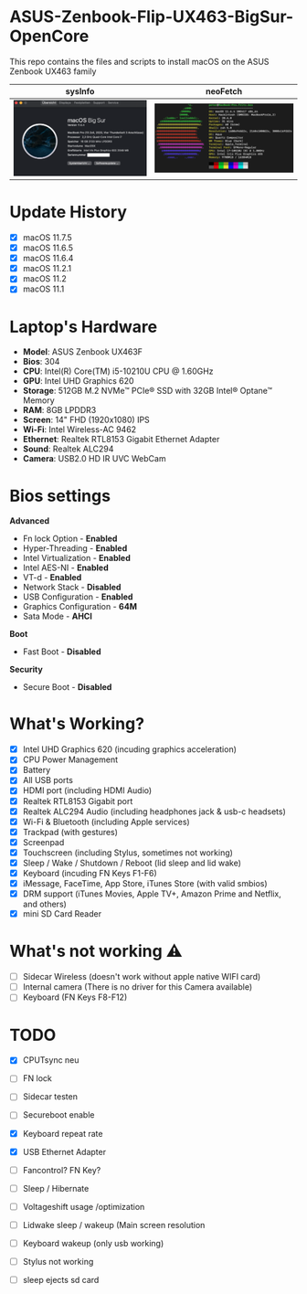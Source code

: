 # ASUS-Zenbook-Flip-UX463-BigSur-OpenCore
This repo contains the files and scripts to install macOS on the ASUS Zenbook UX463 family

sysInfo | neoFetch
:---:|:----:
![T460](Images/SysInfo.png) | ![T460](Images/NeoFetch.png)

# Update History
- [x] macOS 11.7.5
- [x] macOS 11.6.5
- [x] macOS 11.6.4
- [x] macOS 11.2.1
- [x] macOS 11.2
- [x] macOS 11.1

# Laptop's Hardware
- <b>Model</b>: ASUS Zenbook UX463F
- <b>Bios</b>: 304
- <b>CPU</b>: Intel(R) Core(TM) i5-10210U CPU @ 1.60GHz
- <b>GPU</b>: Intel UHD Graphics 620
- <b>Storage</b>: 512GB M.2 NVMe™ PCIe® SSD with 32GB Intel® Optane™ Memory
- <b>RAM</b>: 8GB LPDDR3
- <b>Screen</b>: 14" FHD (1920x1080) IPS
- <b>Wi-Fi</b>: Intel Wireless-AC 9462
- <b>Ethernet</b>: Realtek RTL8153 Gigabit Ethernet Adapter
- <b>Sound</b>: Realtek ALC294
- <b>Camera</b>: USB2.0 HD IR UVC WebCam

# Bios settings

<b>Advanced</b>
- Fn lock Option - **Enabled** 
- Hyper-Threading - **Enabled**
- Intel Virtualization - **Enabled**
- Intel AES-NI - **Enabled**
- VT-d - **Enabled**
- Network Stack - **Disabled**
- USB Configuration - **Enabled**
- Graphics Configuration - **64M**
- Sata Mode - **AHCI**

<b>Boot</b>
- Fast Boot - **Disabled**

<b>Security</b>
- Secure Boot - **Disabled**

# What's Working?
- [x] Intel UHD Graphics 620 (incuding graphics acceleration)
- [x] CPU Power Management
- [x] Battery
- [x] All USB ports
- [x] HDMI port (including HDMI Audio)
- [x] Realtek RTL8153 Gigabit port
- [x] Realtek ALC294 Audio (including headphones jack & usb-c headsets)
- [x] Wi-Fi & Bluetooth (including Apple services)
- [x] Trackpad (with gestures)
- [x] Screenpad
- [x] Touchscreen (including Stylus, sometimes not working)
- [x] Sleep / Wake / Shutdown / Reboot (lid sleep and lid wake)
- [x] Keyboard (incuding FN Keys F1-F6)
- [x] iMessage, FaceTime, App Store, iTunes Store (with valid smbios)
- [x] DRM support (iTunes Movies, Apple TV+, Amazon Prime and Netflix, and others)
- [x] mini SD Card Reader

# What's not working ⚠️
- [ ] Sidecar Wireless (doesn't work without apple native WIFI card)
- [ ] Internal camera (There is no driver for this Camera available)
- [ ] Keyboard (FN Keys F8-F12)

# TODO
- [x] CPUTsync neu
- [ ] FN lock
- [ ] Sidecar testen
- [ ] Secureboot enable
- [x] Keyboard repeat rate
- [x] USB Ethernet Adapter
- [ ] Fancontrol? FN Key?
- [ ] Sleep / Hibernate
- [ ] Voltageshift usage /optimization
- [ ] Lidwake sleep / wakeup (Main screen resolution
- [ ] Keyboard wakeup (only usb working)
- [ ] Stylus not working
- [ ] sleep ejects sd card

